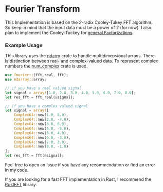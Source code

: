 # Fourier Transform 

This Implementation is based on the _2_-radix Cooley-Tukey FFT algorithm. So keep in mind that the input data must be a power of 2 (for now).
I also plan to implement the Cooley-Tuckey for [general Factorizations](https://numericalrecipes.wordpress.com/2009/05/29/the-cooley-tukey-fft-algorithm-for-general-factorizations/).

### Example Usage

This library uses the [ndarry](https://github.com/rust-ndarray/ndarray) crate to handle multidimensional arrays. There is distinction between real- and complex-valued data. To represent complex numbers the [num_complex](https://crates.io/crates/num_complex) crate is used. 

```rust
use fourier::{fft_real, fft};
use ndarray::array;

// if you have a real valued signal
let signal = array![1.0, 2.0, 3.0, 4.0, 5.0, 6.0, 7.0, 8.0];
let res_fft = fft_real(&signal);

// if you have a complex valued signal
let signal = array![
    Complex64::new(1.0, 8.0),
    Complex64::new(2.0, -7.0),
    Complex64::new(3.0, 6.0),
    Complex64::new(4.0, -5.0),
    Complex64::new(5.0, 4.0),
    Complex64::new(6.0, -3.0),
    Complex64::new(7.0, 2.0),
    Complex64::new(8.0, -1.0)
];
let res_fft = fft(&signal);
```

Feel free to open an issue if you have any recommendation or find an error in my code.

If you are looking for a fast FFT implementation in Rust, I recommend the [RustFFT](https://github.com/ejmahler/RustFFT) library.